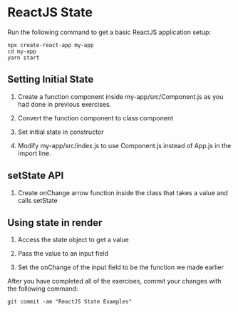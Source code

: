 # ReactJS State

Run the following command to get a basic ReactJS application setup:

```
npx create-react-app my-app
cd my-app
yarn start
```

## Setting Initial State

1. Create a function component inside my-app/src/Component.js as you had done in previous exercises.

2. Convert the function component to class component

3. Set initial state in constructor

4. Modify my-app/src/index.js to use Component.js instead of App.js in the import line.

## setState API

1. Create onChange arrow function inside the class that takes a value and calls setState

## Using state in render

1. Access the state object to get a value

2. Pass the value to an input field

3. Set the onChange of the input field to be the function we made earlier

After you have completed all of the exercises, commit your changes with the following command:

```
git commit -am "ReactJS State Examples"
```
